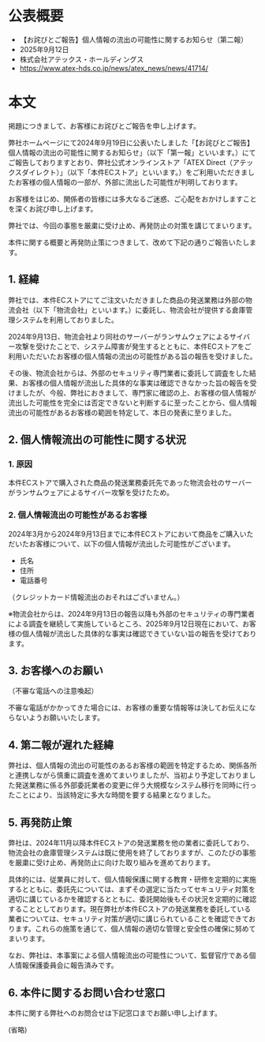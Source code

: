 # 公表概要
- 【お詫びとご報告】個人情報の流出の可能性に関するお知らせ（第二報）
- 2025年9月12日
- 株式会社アテックス・ホールディングス
- https://www.atex-hds.co.jp/news/atex_news/news/41714/

# 本文
掲題につきまして、お客様にお詫びとご報告を申し上げます。

弊社ホームページにて2024年9月19日に公表いたしました「【お詫びとご報告】個人情報の流出の可能性に関するお知らせ」（以下「第一報」といいます。）にてご報告しておりますとおり、弊社公式オンラインストア「ATEX Direct（アテックスダイレクト）」（以下「本件ECストア」といいます。）をご利用いただきましたお客様の個人情報の一部が、外部に流出した可能性が判明しております。

お客様をはじめ、関係者の皆様には多大なるご迷惑、ご心配をおかけしますことを深くお詫び申し上げます。

弊社では、今回の事態を厳粛に受け止め、再発防止の対策を講じてまいります。

本件に関する概要と再発防止策につきまして、改めて下記の通りご報告いたします。

## 1. 経緯
弊社では、本件ECストアにてご注文いただきました商品の発送業務は外部の物流会社（以下「物流会社」といいます。）に委託し、物流会社が提供する倉庫管理システムを利用しておりました。

2024年9月13日、物流会社より同社のサーバーがランサムウェアによるサイバー攻撃を受けたことで、システム障害が発生するとともに、本件ECストアをご利用いただいたお客様の個人情報の流出の可能性がある旨の報告を受けました。

その後、物流会社からは、外部のセキュリティ専門業者に委託して調査をした結果、お客様の個人情報が流出した具体的な事実は確認できなかった旨の報告を受けましたが、今般、弊社におきまして、専門家に確認の上、お客様の個人情報が流出した可能性を完全には否定できないと判断するに至ったことから、個人情報流出の可能性があるお客様の範囲を特定して、本日の発表に至りました。

## 2. 個人情報流出の可能性に関する状況
### 1. 原因
本件ECストアで購入された商品の発送業務委託先であった物流会社のサーバーがランサムウェアによるサイバー攻撃を受けたため。

### 2. 個人情報流出の可能性があるお客様
2024年3月から2024年9月13日までに本件ECストアにおいて商品をご購入いただいたお客様について、以下の個人情報が流出した可能性がございます。
- 氏名
- 住所
- 電話番号

（クレジットカード情報流出のおそれはございません。）
 
※物流会社からは、2024年9月13日の報告以降も外部のセキュリティの専門業者による調査を継続して実施しているところ、2025年9月12日現在において、お客様の個人情報が流出した具体的な事実は確認できていない旨の報告を受けております。

## 3. お客様へのお願い
（不審な電話への注意喚起）

不審な電話がかかってきた場合には、お客様の重要な情報等は決してお伝えにならないようお願いいたします。

## 4. 第二報が遅れた経緯
弊社は、個人情報の流出の可能性のあるお客様の範囲を特定するため、関係各所と連携しながら慎重に調査を進めてまいりましたが、当初より予定しておりました発送業務に係る外部委託業者の変更に伴う大規模なシステム移行を同時に行ったことにより、当該特定に多大な時間を要する結果となりました。

## 5. 再発防止策
弊社は、2024年11月以降本件ECストアの発送業務を他の業者に委託しており、物流会社の倉庫管理システムは既に使用を終了しておりますが、このたびの事態を厳粛に受け止め、再発防止に向けた取り組みを進めております。

具体的には、従業員に対して、個人情報保護に関する教育・研修を定期的に実施するとともに、委託先については、まずその選定に当たってセキュリティ対策を適切に講じているかを確認するとともに、委託開始後もその状況を定期的に確認することとしております。現在弊社が本件ECストアの発送業務を委託している業者については、セキュリティ対策が適切に講じられていることを確認できております。これらの施策を通じて、個人情報の適切な管理と安全性の確保に努めてまいります。

なお、弊社は、本事案による個人情報流出の可能性について、監督官庁である個人情報保護委員会に報告済みです。

## 6. 本件に関するお問い合わせ窓口
本件に関する弊社へのお問合せは下記窓口までお願い申し上げます。

(省略)
